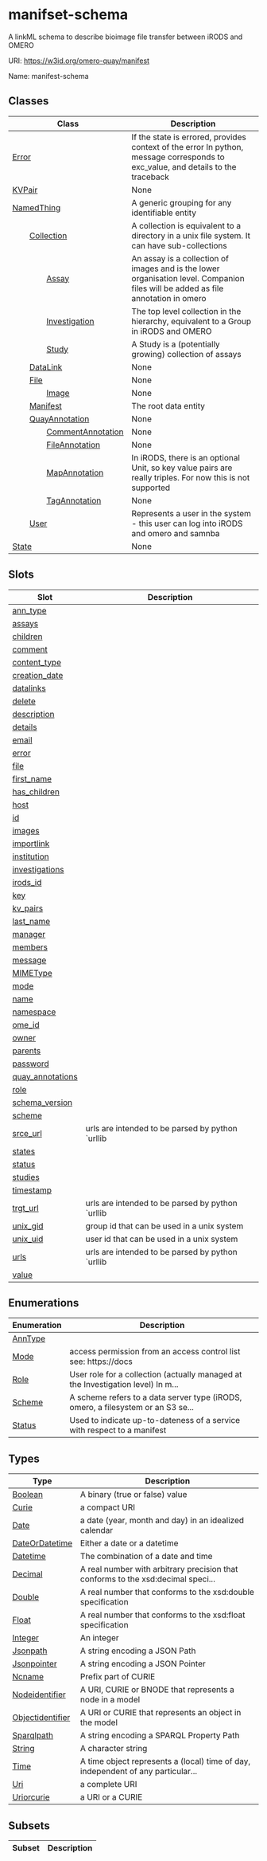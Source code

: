# manifset-schema

A linkML schema to describe bioimage file transfer between iRODS and OMERO

URI: https://w3id.org/omero-quay/manifest

Name: manifest-schema

## Classes

| Class                                                                                                                                     | Description                                                                                                                       |
| ----------------------------------------------------------------------------------------------------------------------------------------- | --------------------------------------------------------------------------------------------------------------------------------- |
| [Error](Error.md)                                                                                                                         | If the state is errored, provides context of the error In python, message corresponds to exc_value, and details to the traceback  |
| [KVPair](KVPair.md)                                                                                                                       | None                                                                                                                              |
| [NamedThing](NamedThing.md)                                                                                                               | A generic grouping for any identifiable entity                                                                                    |
| &nbsp;&nbsp;&nbsp;&nbsp;&nbsp;&nbsp;&nbsp;&nbsp;[Collection](Collection.md)                                                               | A collection is equivalent to a directory in a unix file system. It can have sub-collections                                      |
| &nbsp;&nbsp;&nbsp;&nbsp;&nbsp;&nbsp;&nbsp;&nbsp;&nbsp;&nbsp;&nbsp;&nbsp;&nbsp;&nbsp;&nbsp;&nbsp;[Assay](Assay.md)                         | An assay is a collection of images and is the lower organisation level. Companion files will be added as file annotation in omero |
| &nbsp;&nbsp;&nbsp;&nbsp;&nbsp;&nbsp;&nbsp;&nbsp;&nbsp;&nbsp;&nbsp;&nbsp;&nbsp;&nbsp;&nbsp;&nbsp;[Investigation](Investigation.md)         | The top level collection in the hierarchy, equivalent to a Group in iRODS and OMERO                                               |
| &nbsp;&nbsp;&nbsp;&nbsp;&nbsp;&nbsp;&nbsp;&nbsp;&nbsp;&nbsp;&nbsp;&nbsp;&nbsp;&nbsp;&nbsp;&nbsp;[Study](Study.md)                         | A Study is a (potentially growing) collection of assays                                                                           |
| &nbsp;&nbsp;&nbsp;&nbsp;&nbsp;&nbsp;&nbsp;&nbsp;[DataLink](DataLink.md)                                                                   | None                                                                                                                              |
| &nbsp;&nbsp;&nbsp;&nbsp;&nbsp;&nbsp;&nbsp;&nbsp;[File](File.md)                                                                           | None                                                                                                                              |
| &nbsp;&nbsp;&nbsp;&nbsp;&nbsp;&nbsp;&nbsp;&nbsp;&nbsp;&nbsp;&nbsp;&nbsp;&nbsp;&nbsp;&nbsp;&nbsp;[Image](Image.md)                         | None                                                                                                                              |
| &nbsp;&nbsp;&nbsp;&nbsp;&nbsp;&nbsp;&nbsp;&nbsp;[Manifest](Manifest.md)                                                                   | The root data entity                                                                                                              |
| &nbsp;&nbsp;&nbsp;&nbsp;&nbsp;&nbsp;&nbsp;&nbsp;[QuayAnnotation](QuayAnnotation.md)                                                       | None                                                                                                                              |
| &nbsp;&nbsp;&nbsp;&nbsp;&nbsp;&nbsp;&nbsp;&nbsp;&nbsp;&nbsp;&nbsp;&nbsp;&nbsp;&nbsp;&nbsp;&nbsp;[CommentAnnotation](CommentAnnotation.md) | None                                                                                                                              |
| &nbsp;&nbsp;&nbsp;&nbsp;&nbsp;&nbsp;&nbsp;&nbsp;&nbsp;&nbsp;&nbsp;&nbsp;&nbsp;&nbsp;&nbsp;&nbsp;[FileAnnotation](FileAnnotation.md)       | None                                                                                                                              |
| &nbsp;&nbsp;&nbsp;&nbsp;&nbsp;&nbsp;&nbsp;&nbsp;&nbsp;&nbsp;&nbsp;&nbsp;&nbsp;&nbsp;&nbsp;&nbsp;[MapAnnotation](MapAnnotation.md)         | In iRODS, there is an optional Unit, so key value pairs are really triples. For now this is not supported                         |
| &nbsp;&nbsp;&nbsp;&nbsp;&nbsp;&nbsp;&nbsp;&nbsp;&nbsp;&nbsp;&nbsp;&nbsp;&nbsp;&nbsp;&nbsp;&nbsp;[TagAnnotation](TagAnnotation.md)         | None                                                                                                                              |
| &nbsp;&nbsp;&nbsp;&nbsp;&nbsp;&nbsp;&nbsp;&nbsp;[User](User.md)                                                                           | Represents a user in the system - this user can log into iRODS and omero and samnba                                               |
| [State](State.md)                                                                                                                         | None                                                                                                                              |

## Slots

| Slot                                    | Description                                      |
| --------------------------------------- | ------------------------------------------------ |
| [ann_type](ann_type.md)                 |                                                  |
| [assays](assays.md)                     |                                                  |
| [children](children.md)                 |                                                  |
| [comment](comment.md)                   |                                                  |
| [content_type](content_type.md)         |                                                  |
| [creation_date](creation_date.md)       |                                                  |
| [datalinks](datalinks.md)               |                                                  |
| [delete](delete.md)                     |                                                  |
| [description](description.md)           |                                                  |
| [details](details.md)                   |                                                  |
| [email](email.md)                       |                                                  |
| [error](error.md)                       |                                                  |
| [file](file.md)                         |                                                  |
| [first_name](first_name.md)             |                                                  |
| [has_children](has_children.md)         |                                                  |
| [host](host.md)                         |                                                  |
| [id](id.md)                             |                                                  |
| [images](images.md)                     |                                                  |
| [importlink](importlink.md)             |                                                  |
| [institution](institution.md)           |                                                  |
| [investigations](investigations.md)     |                                                  |
| [irods_id](irods_id.md)                 |                                                  |
| [key](key.md)                           |                                                  |
| [kv_pairs](kv_pairs.md)                 |                                                  |
| [last_name](last_name.md)               |                                                  |
| [manager](manager.md)                   |                                                  |
| [members](members.md)                   |                                                  |
| [message](message.md)                   |                                                  |
| [MIMEType](MIMEType.md)                 |                                                  |
| [mode](mode.md)                         |                                                  |
| [name](name.md)                         |                                                  |
| [namespace](namespace.md)               |                                                  |
| [ome_id](ome_id.md)                     |                                                  |
| [owner](owner.md)                       |                                                  |
| [parents](parents.md)                   |                                                  |
| [password](password.md)                 |                                                  |
| [quay_annotations](quay_annotations.md) |                                                  |
| [role](role.md)                         |                                                  |
| [schema_version](schema_version.md)     |                                                  |
| [scheme](scheme.md)                     |                                                  |
| [srce_url](srce_url.md)                 | urls are intended to be parsed by python `urllib |
| [states](states.md)                     |                                                  |
| [status](status.md)                     |                                                  |
| [studies](studies.md)                   |                                                  |
| [timestamp](timestamp.md)               |                                                  |
| [trgt_url](trgt_url.md)                 | urls are intended to be parsed by python `urllib |
| [unix_gid](unix_gid.md)                 | group id that can be used in a unix system       |
| [unix_uid](unix_uid.md)                 | user id that can be used in a unix system        |
| [urls](urls.md)                         | urls are intended to be parsed by python `urllib |
| [value](value.md)                       |                                                  |

## Enumerations

| Enumeration           | Description                                                                      |
| --------------------- | -------------------------------------------------------------------------------- |
| [AnnType](AnnType.md) |                                                                                  |
| [Mode](Mode.md)       | access permission from an access control list see: https://docs                  |
| [Role](Role.md)       | User role for a collection (actually managed at the Investigation level) In m... |
| [Scheme](Scheme.md)   | A scheme refers to a data server type (iRODS, omero, a filesystem or an S3 se... |
| [Status](Status.md)   | Used to indicate up-to-dateness of a service with respect to a manifest          |

## Types

| Type                                    | Description                                                                      |
| --------------------------------------- | -------------------------------------------------------------------------------- |
| [Boolean](Boolean.md)                   | A binary (true or false) value                                                   |
| [Curie](Curie.md)                       | a compact URI                                                                    |
| [Date](Date.md)                         | a date (year, month and day) in an idealized calendar                            |
| [DateOrDatetime](DateOrDatetime.md)     | Either a date or a datetime                                                      |
| [Datetime](Datetime.md)                 | The combination of a date and time                                               |
| [Decimal](Decimal.md)                   | A real number with arbitrary precision that conforms to the xsd:decimal speci... |
| [Double](Double.md)                     | A real number that conforms to the xsd:double specification                      |
| [Float](Float.md)                       | A real number that conforms to the xsd:float specification                       |
| [Integer](Integer.md)                   | An integer                                                                       |
| [Jsonpath](Jsonpath.md)                 | A string encoding a JSON Path                                                    |
| [Jsonpointer](Jsonpointer.md)           | A string encoding a JSON Pointer                                                 |
| [Ncname](Ncname.md)                     | Prefix part of CURIE                                                             |
| [Nodeidentifier](Nodeidentifier.md)     | A URI, CURIE or BNODE that represents a node in a model                          |
| [Objectidentifier](Objectidentifier.md) | A URI or CURIE that represents an object in the model                            |
| [Sparqlpath](Sparqlpath.md)             | A string encoding a SPARQL Property Path                                         |
| [String](String.md)                     | A character string                                                               |
| [Time](Time.md)                         | A time object represents a (local) time of day, independent of any particular... |
| [Uri](Uri.md)                           | a complete URI                                                                   |
| [Uriorcurie](Uriorcurie.md)             | a URI or a CURIE                                                                 |

## Subsets

| Subset | Description |
| ------ | ----------- |
